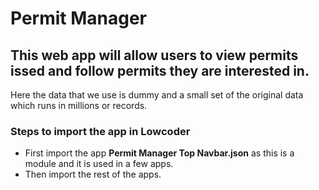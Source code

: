 # Permit Manager
## This web app will allow users to view permits issed and follow permits they are interested in.
Here the data that we use is dummy and a small set of the original data which runs in millions or records.

### Steps to import the app in Lowcoder
* First import the app **Permit Manager Top Navbar.json** as this is a module and it is used in a few apps.
* Then import the rest of the apps.
